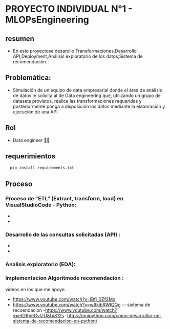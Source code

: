 # PROYECTO INDIVIDUAL N°1 -  MLOPsEngineering
## resumen 
- En este proyectose desarollo Transformaciones,Desarrollo API,Deployment,Análisis exploratorio de los datos,Sistema de recomendación.
## Problemática:
- Simulación de un equipo de data empresarial donde el área de análisis de datos le solicita al de Data engineering que, utilizando un grupo de datasets provistos, realice las transformaciones requeridas y posteriormente ponga a disposición los datos mediante la elaboración y ejecución de una API
## Rol
- Data engineer 👩‍💻

## requerimientos
```bash
  pip install requirements.txt
```

## Proceso
### Proceso de "ETL" (Extract, transform, load) en VisualStudioCode - Python:
- 
- 
### Desarrollo de las consultas solicitadas (API) :
- 
- 
### Analisis exploratorio (EDA):


### Implementacion Algoritmode recomendacion :

videos en los que me apoye
- https://www.youtube.com/watch?v=IBfj_0Zf2Mo
- https://www.youtube.com/watch?v=w9kibRWlQQg
-- sistema de recoendacion
-https://www.youtube.com/watch?v=etD6VeGvlZU&t=812s
-https://unipython.com/como-desarrollar-un-sistema-de-recomendacion-en-python/

